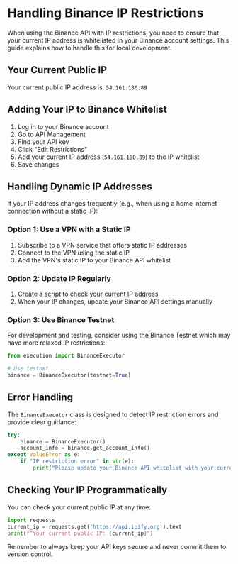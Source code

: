 # Handling Binance IP Restrictions

When using the Binance API with IP restrictions, you need to ensure that your current IP address is whitelisted in your Binance account settings. This guide explains how to handle this for local development.

## Your Current Public IP

Your current public IP address is: `54.161.180.89`

## Adding Your IP to Binance Whitelist

1. Log in to your Binance account
2. Go to API Management
3. Find your API key
4. Click "Edit Restrictions"
5. Add your current IP address (`54.161.180.89`) to the IP whitelist
6. Save changes

## Handling Dynamic IP Addresses

If your IP address changes frequently (e.g., when using a home internet connection without a static IP):

### Option 1: Use a VPN with a Static IP

1. Subscribe to a VPN service that offers static IP addresses
2. Connect to the VPN using the static IP
3. Add the VPN's static IP to your Binance API whitelist

### Option 2: Update IP Regularly

1. Create a script to check your current IP address
2. When your IP changes, update your Binance API settings manually

### Option 3: Use Binance Testnet

For development and testing, consider using the Binance Testnet which may have more relaxed IP restrictions:

```python
from execution import BinanceExecutor

# Use testnet
binance = BinanceExecutor(testnet=True)
```

## Error Handling

The `BinanceExecutor` class is designed to detect IP restriction errors and provide clear guidance:

```python
try:
    binance = BinanceExecutor()
    account_info = binance.get_account_info()
except ValueError as e:
    if "IP restriction error" in str(e):
        print("Please update your Binance API whitelist with your current IP")
```

## Checking Your IP Programmatically

You can check your current public IP at any time:

```python
import requests
current_ip = requests.get('https://api.ipify.org').text
print(f"Your current public IP: {current_ip}")
```

Remember to always keep your API keys secure and never commit them to version control.
